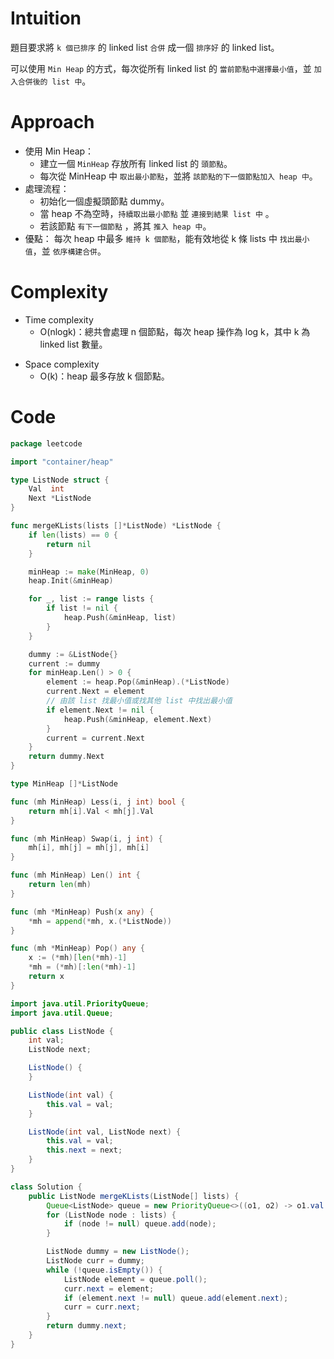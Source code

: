 # Intuition

題目要求將 `k 個已排序` 的 linked list `合併` 成一個 `排序好` 的 linked list。

可以使用 `Min Heap` 的方式，每次從所有 linked list 的 `當前節點中選擇最小值`，並 `加入合併後的 list 中`。
<!-- Describe your first thoughts on how to solve this problem. -->

# Approach

- 使用 Min Heap：
    - 建立一個 `MinHeap` 存放所有 linked list 的 `頭節點`。
    - 每次從 MinHeap 中 `取出最小節點`，並將 `該節點的下一個節點加入 heap 中`。
- 處理流程：
    - 初始化一個虛擬頭節點 dummy。
    - 當 heap 不為空時，`持續取出最小節點` 並 `連接到結果 list 中` 。
    - 若該節點 `有下一個節點` ，將其 `推入 heap 中`。
- 優點： 每次 heap 中最多 `維持 k 個節點`，能有效地從 k 條 lists 中 `找出最小值`，並 `依序構建合併`。

<!-- Describe your approach to solving the problem. -->

# Complexity

- Time complexity
    - O(nlogk)：總共會處理 n 個節點，每次 heap 操作為 log k，其中 k 為 linked list 數量。

<!-- Add your time complexity here, e.g. $$O(n)$$ -->

- Space complexity
    - O(k)：heap 最多存放 k 個節點。

<!-- Add your space complexity here, e.g. $$O(n)$$ -->

# Code

```go
package leetcode

import "container/heap"

type ListNode struct {
	Val  int
	Next *ListNode
}

func mergeKLists(lists []*ListNode) *ListNode {
	if len(lists) == 0 {
		return nil
	}

	minHeap := make(MinHeap, 0)
	heap.Init(&minHeap)

	for _, list := range lists {
		if list != nil {
			heap.Push(&minHeap, list)
		}
	}

	dummy := &ListNode{}
	current := dummy
	for minHeap.Len() > 0 {
		element := heap.Pop(&minHeap).(*ListNode)
		current.Next = element
		// 由該 list 找最小值或找其他 list 中找出最小值
		if element.Next != nil {
			heap.Push(&minHeap, element.Next)
		}
		current = current.Next
	}
	return dummy.Next
}

type MinHeap []*ListNode

func (mh MinHeap) Less(i, j int) bool {
	return mh[i].Val < mh[j].Val
}

func (mh MinHeap) Swap(i, j int) {
	mh[i], mh[j] = mh[j], mh[i]
}

func (mh MinHeap) Len() int {
	return len(mh)
}

func (mh *MinHeap) Push(x any) {
	*mh = append(*mh, x.(*ListNode))
}

func (mh *MinHeap) Pop() any {
	x := (*mh)[len(*mh)-1]
	*mh = (*mh)[:len(*mh)-1]
	return x
}
```

```java
import java.util.PriorityQueue;
import java.util.Queue;

public class ListNode {
    int val;
    ListNode next;

    ListNode() {
    }

    ListNode(int val) {
        this.val = val;
    }

    ListNode(int val, ListNode next) {
        this.val = val;
        this.next = next;
    }
}

class Solution {
    public ListNode mergeKLists(ListNode[] lists) {
        Queue<ListNode> queue = new PriorityQueue<>((o1, o2) -> o1.val - o2.val);
        for (ListNode node : lists) {
            if (node != null) queue.add(node);
        }

        ListNode dummy = new ListNode();
        ListNode curr = dummy;
        while (!queue.isEmpty()) {
            ListNode element = queue.poll();
            curr.next = element;
            if (element.next != null) queue.add(element.next);
            curr = curr.next;
        }
        return dummy.next;
    }
}
```